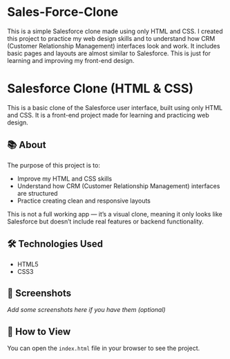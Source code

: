 # Sales-Force-Clone
This is a simple Salesforce clone made using only HTML and CSS. I created this project to practice my web design skills and to understand how CRM (Customer Relationship Management) interfaces look and work. It includes basic pages and layouts  are almost similar to Salesforce. This is just for learning and improving my front-end design.
# Salesforce Clone (HTML & CSS)

This is a basic clone of the Salesforce user interface, built using only HTML and CSS. It is a front-end project made for learning and practicing web design.

## 📚 About

The purpose of this project is to:

- Improve my HTML and CSS skills
- Understand how CRM (Customer Relationship Management) interfaces are structured
- Practice creating clean and responsive layouts

This is not a full working app — it’s a visual clone, meaning it only looks like Salesforce but doesn’t include real features or backend functionality.

## 🛠️ Technologies Used

- HTML5
- CSS3

## 📸 Screenshots

*Add some screenshots here if you have them (optional)*

## 🚀 How to View

You can open the `index.html` file in your browser to see the project.
